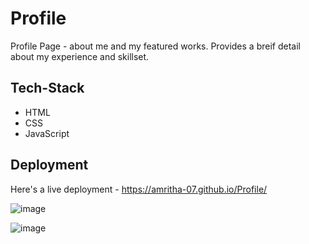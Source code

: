 # Profile

Profile Page - about me and my featured works.
Provides a breif detail about my experience and skillset.

## Tech-Stack

- HTML
- CSS
- JavaScript

## Deployment

Here's a live deployment - https://amritha-07.github.io/Profile/

![image](https://github.com/Amritha-07/Profile/assets/74042644/a712f502-3b1a-4133-996f-ec137842b144)

![image](https://github.com/Amritha-07/Profile/assets/74042644/9e713ab0-e0a9-45f2-9518-8c81b7bb3f0a)
